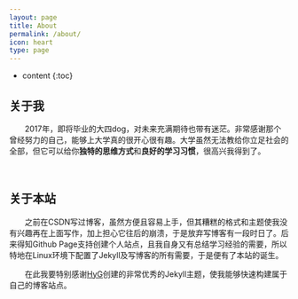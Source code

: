 ```yaml
---
layout: page
title: About
permalink: /about/
icon: heart
type: page
---
```


* content
{:toc}

## 关于我

&emsp;&emsp;2017年，即将毕业的大四dog，对未来充满期待也带有迷茫。非常感谢那个曾经努力的自己，能够上大学真的很开心很有趣。大学虽然无法教给你立足社会的全部，但它可以给你**独特的思维方式**和**良好的学习习惯**，很高兴我得到了。

<br/>

## 关于本站

&emsp;&emsp;之前在CSDN写过博客，虽然方便且容易上手，但其糟糕的格式和主题使我没有兴趣再在上面写作，加上担心它往后的崩溃，于是放弃写博客有一段时日了。后来得知Github Page支持创建个人站点，且我自身又有总结学习经验的需要，所以特地在Linux环境下配置了Jekyll及写博客的所有需要，于是便有了本站的诞生。

&emsp;&emsp;在此我要特别感谢[HyG](https://github.com/Gaohaoyang)创建的非常优秀的Jekyll主题，使我能够快速构建属于自己的博客站点。
